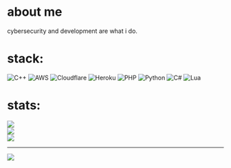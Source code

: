 #  about me
cybersecurity and development are what i do.<br>

# stack:
![C++](https://img.shields.io/badge/c++-%2300599C.svg?style=for-the-badge&logo=c%2B%2B&logoColor=white) ![AWS](https://img.shields.io/badge/AWS-%23FF9900.svg?style=for-the-badge&logo=amazon-aws&logoColor=white) ![Cloudflare](https://img.shields.io/badge/Cloudflare-F38020?style=for-the-badge&logo=Cloudflare&logoColor=white) ![Heroku](https://img.shields.io/badge/heroku-%23430098.svg?style=for-the-badge&logo=heroku&logoColor=white) ![PHP](https://img.shields.io/badge/php-%23777BB4.svg?style=for-the-badge&logo=php&logoColor=white) ![Python](https://img.shields.io/badge/python-3670A0?style=for-the-badge&logo=python&logoColor=ffdd54) ![C#](https://img.shields.io/badge/c%23-%23239120.svg?style=for-the-badge&logo=c-sharp&logoColor=white) ![Lua](https://img.shields.io/badge/lua-%232C2D72.svg?style=for-the-badge&logo=lua&logoColor=white)
# stats:
![](https://github-readme-stats.vercel.app/api?username=krezux&theme=dark&hide_border=false&include_all_commits=true&count_private=true)<br/>
![](https://github-readme-streak-stats.herokuapp.com/?user=krezux&theme=dark&hide_border=false)<br/>
![](https://github-readme-stats.vercel.app/api/top-langs/?username=krezux&theme=dark&hide_border=false&include_all_commits=true&count_private=true&layout=compact)


---
[![](https://visitcount.itsvg.in/api?id=krezux&icon=0&color=0)](https://visitcount.itsvg.in)
